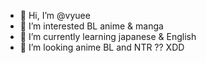 - 👋 Hi, I’m @vyuee
- 👀 I’m interested BL anime & manga
- 🌱 I’m currently learning japanese & English
- 💞️ I’m looking anime BL and NTR ?? XDD
